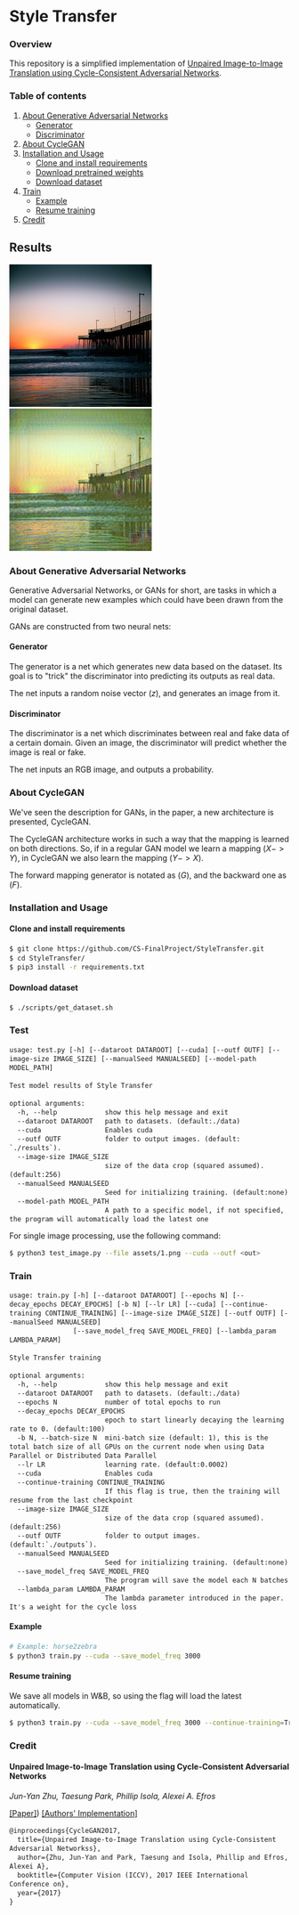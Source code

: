 # Style Transfer

### Overview
This repository is a simplified implementation of [Unpaired Image-to-Image Translation using Cycle-Consistent Adversarial Networks](https://arxiv.org/abs/1703.10593).  

### Table of contents
1. [About Generative Adversarial Networks](#about-generative-adversarial-networks)
   * [Generator](#generator)
   * [Discriminator](#discriminator)
2. [About CycleGAN](#about-cyclegan)
3. [Installation and Usage](#installation-and-usage)
    * [Clone and install requirements](#clone-and-install-requirements)
    * [Download pretrained weights](#download-pretrained-weights)
    * [Download dataset](#download-dataset)
4. [Train](#train)
    * [Example](#example)
    * [Resume training](#resume-training)
5. [Credit](#credit)

## Results
![Real](assets/12.jpg)
![Fake](outputs/gui/gui_result.png)

### About Generative Adversarial Networks
Generative Adversarial Networks, or GANs for short, are tasks in which a model can generate new examples which
could have been drawn from the original dataset.

GANs are constructed from two neural nets:

#### Generator
The generator is a net which generates new data based on the dataset. Its goal is to "trick" the discriminator
into predicting its outputs as real data.

The net inputs a random noise vector $(z)$, and generates an image from it.

#### Discriminator
The discriminator is a net which discriminates between real and fake data of a certain domain. Given an image,
the discriminator will predict whether the image is real or fake.

The net inputs an RGB image, and outputs a probability.

### About CycleGAN
We've seen the description for GANs, in the paper, a new architecture is presented, CycleGAN.

The CycleGAN architecture works in such a way that the mapping is learned on both directions. 
So, if in a regular GAN model we learn a mapping $(X -> Y)$, in CycleGAN we also learn the mapping $(Y -> X)$.

The forward mapping generator is notated as $(G)$, and the backward one as $(F)$.

### Installation and Usage

#### Clone and install requirements

```bash
$ git clone https://github.com/CS-FinalProject/StyleTransfer.git
$ cd StyleTransfer/
$ pip3 install -r requirements.txt
```

#### Download dataset

```bash
$ ./scripts/get_dataset.sh
```

### Test

```text
usage: test.py [-h] [--dataroot DATAROOT] [--cuda] [--outf OUTF] [--image-size IMAGE_SIZE] [--manualSeed MANUALSEED] [--model-path MODEL_PATH]

Test model results of Style Transfer

optional arguments:
  -h, --help            show this help message and exit
  --dataroot DATAROOT   path to datasets. (default:./data)
  --cuda                Enables cuda
  --outf OUTF           folder to output images. (default: `./results`).
  --image-size IMAGE_SIZE
                        size of the data crop (squared assumed). (default:256)
  --manualSeed MANUALSEED
                        Seed for initializing training. (default:none)
  --model-path MODEL_PATH
                        A path to a specific model, if not specified, the program will automatically load the latest one

```

For single image processing, use the following command:

```bash
$ python3 test_image.py --file assets/1.png --cuda --outf <out>
```

### Train

```text
usage: train.py [-h] [--dataroot DATAROOT] [--epochs N] [--decay_epochs DECAY_EPOCHS] [-b N] [--lr LR] [--cuda] [--continue-training CONTINUE_TRAINING] [--image-size IMAGE_SIZE] [--outf OUTF] [--manualSeed MANUALSEED]
                [--save_model_freq SAVE_MODEL_FREQ] [--lambda_param LAMBDA_PARAM]

Style Transfer training

optional arguments:
  -h, --help            show this help message and exit
  --dataroot DATAROOT   path to datasets. (default:./data)
  --epochs N            number of total epochs to run
  --decay_epochs DECAY_EPOCHS
                        epoch to start linearly decaying the learning rate to 0. (default:100)
  -b N, --batch-size N  mini-batch size (default: 1), this is the total batch size of all GPUs on the current node when using Data Parallel or Distributed Data Parallel
  --lr LR               learning rate. (default:0.0002)
  --cuda                Enables cuda
  --continue-training CONTINUE_TRAINING
                        If this flag is true, then the training will resume from the last checkpoint
  --image-size IMAGE_SIZE
                        size of the data crop (squared assumed). (default:256)
  --outf OUTF           folder to output images. (default:`./outputs`).
  --manualSeed MANUALSEED
                        Seed for initializing training. (default:none)
  --save_model_freq SAVE_MODEL_FREQ
                        The program will save the model each N batches
  --lambda_param LAMBDA_PARAM
                        The lambda parameter introduced in the paper. It's a weight for the cycle loss
```

#### Example

```bash
# Example: horse2zebra
$ python3 train.py --cuda --save_model_freq 3000
```

#### Resume training

We save all models in W&B, so using the flag will load the latest automatically.

```bash
$ python3 train.py --cuda --save_model_freq 3000 --continue-training=True
```

### Credit

#### Unpaired Image-to-Image Translation using Cycle-Consistent Adversarial Networks
_Jun-Yan Zhu, Taesung Park, Phillip Isola, Alexei A. Efros_ <br>

[[Paper]](https://arxiv.org/pdf/1703.10593)) [[Authors' Implementation]](https://github.com/junyanz/pytorch-CycleGAN-and-pix2pix)

```
@inproceedings{CycleGAN2017,
  title={Unpaired Image-to-Image Translation using Cycle-Consistent Adversarial Networkss},
  author={Zhu, Jun-Yan and Park, Taesung and Isola, Phillip and Efros, Alexei A},
  booktitle={Computer Vision (ICCV), 2017 IEEE International Conference on},
  year={2017}
}
```
